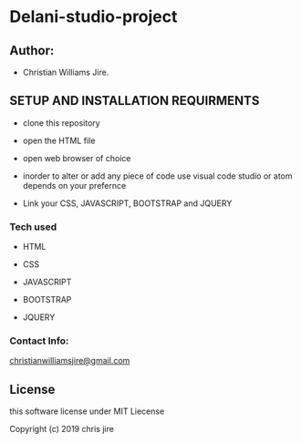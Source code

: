 # Delani-studio-project

## Author:

* Christian Williams Jire.

## SETUP AND INSTALLATION REQUIRMENTS

* clone this repository

* open the HTML file

* open web browser of choice

* inorder to alter or add any piece of code use visual code studio or atom depends on your prefernce

* Link your CSS, JAVASCRIPT, BOOTSTRAP and JQUERY

### Tech used

* HTML

* CSS

* JAVASCRIPT

* BOOTSTRAP

* JQUERY

### Contact Info:

christianwilliamsjire@gmail.com

## License

this software license under MIT Liecense

Copyright (c) 2019 chris jire


